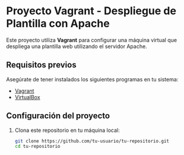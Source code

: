 # Proyecto Vagrant - Despliegue de Plantilla con Apache

Este proyecto utiliza **Vagrant** para configurar una máquina virtual que despliega una plantilla web utilizando el servidor Apache.

## Requisitos previos

Asegúrate de tener instalados los siguientes programas en tu sistema:

- [Vagrant](https://www.vagrantup.com/)
- [VirtualBox](https://www.virtualbox.org/)

## Configuración del proyecto

1. Clona este repositorio en tu máquina local:

   ```bash
   git clone https://github.com/tu-usuario/tu-repositorio.git
   cd tu-repositorio
